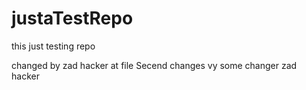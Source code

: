 # justaTestRepo
this just testing repo

changed by zad hacker at file
Secend changes vy some changer zad hacker
